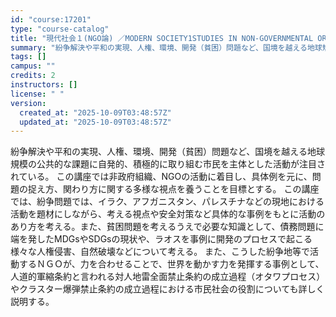 ```yaml
---
id: "course:17201"
type: "course-catalog"
title: "現代社会１(NGO論) ／MODERN SOCIETY1STUDIES IN NON-GOVERNMENTAL ORGANIZATIONS"
summary: "紛争解決や平和の実現、人権、環境、開発（貧困）問題など、国境を越える地球規模の公共的な課題に自発的、積極的に取り組む市民を主体とした活動が注目されている。 この講座では非政府組織、NGOの活動に着目し、具体例を元に、問題の捉え方、関わり方に…"
tags: []
campus: ""
credits: 2
instructors: []
license: " "
version:
  created_at: "2025-10-09T03:48:57Z"
  updated_at: "2025-10-09T03:48:57Z"
---
```


紛争解決や平和の実現、人権、環境、開発（貧困）問題など、国境を越える地球規模の公共的な課題に自発的、積極的に取り組む市民を主体とした活動が注目されている。 この講座では非政府組織、NGOの活動に着目し、具体例を元に、問題の捉え方、関わり方に関する多様な視点を養うことを目標とする。 この講座では、紛争問題では、イラク、アフガニスタン、パレスチナなどの現地における活動を題材にしながら、考える視点や安全対策など具体的な事例をもとに活動のあり方を考える。また、貧困問題を考えるうえで必要な知識として、債務問題に端を発したMDGsやSDGsの現状や、ラオスを事例に開発のプロセスで起こる様々な人権侵害、自然破壊などについて考える。 また、こうした紛争地等で活動するＮＧＯが、力を合わせることで、世界を動かす力を発揮する事例として、人道的軍縮条約と言われる対人地雷全面禁止条約の成立過程（オタワプロセス）やクラスター爆弾禁止条約の成立過程における市民社会の役割についても詳しく説明する。
